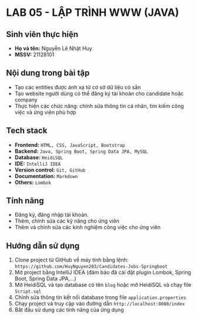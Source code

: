 # LAB 05 - LẬP TRÌNH WWW (JAVA)
## Sinh viên thực hiện
- **Họ và tên:** Nguyễn Lê Nhật Huy
- **MSSV:** 21128101
## Nội dung trong bài tập
- Tạo các entities được ánh xạ từ cơ sở dữ liệu có sẳn
- Tạo website người dùng có thể đăng ký tài khoản cho candidate hoặc company
- Thực hiện các chức năng: chỉnh sửa thông tin cá nhân, tìm kiếm công việc và ứng viên phù hợp
## Tech stack
- **Frontend:** `HTML, CSS, JavaScript, Bootstrap`
- **Backend:** `Java, Spring Boot, Spring Data JPA, MySQL`
- **Database:** `HeidiSQL`
- **IDE:** `IntelliJ IDEA`
- **Version control:** `Git, GitHub`
- **Documentation:** `Markdown`
- **Others:** `Lombok`
## Tính năng
- Đăng ký, đăng nhập tài khoản.
- Thêm, chỉnh sửa các kỹ năng cho ứng viên
- Thêm và chỉnh sửa các kinh nghiệm công việc cho ứng viên
## Hướng dẫn sử dụng
1. Clone project từ GitHub về máy tính bằng lệnh:
`https://github.com/HuyNguyen203/Candidates-Jobs-Springboot`
3. Mở project bằng IntelliJ IDEA (đảm bảo đã cài đặt plugin Lombok, Spring Boot, Spring Data JPA,...)
4. Mở HeidiSQL và tạo database có tên `blog` hoặc mở HeidiSQL và chạy file `Script.sql`
5. Chỉnh sửa thông tin kết nối database trong file `application.properties`
6. Chạy project và truy cập vào đường dẫn `http://localhost:8080/index`
7. Bắt đầu sử dụng các tính năng của ứng dụng
